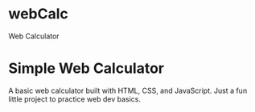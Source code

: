 # webCalc
Web Calculator

# Simple Web Calculator

A basic web calculator built with HTML, CSS, and JavaScript. Just a fun little project to practice web dev basics. 
